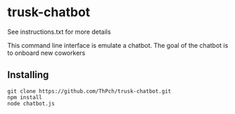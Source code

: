# trusk-chatbot
See instructions.txt for more details

This command line interface is emulate a chatbot. The goal of the chatbot is to onboard new coworkers

## Installing

```
git clone https://github.com/ThPch/trusk-chatbot.git
npm install
node chatbot.js
```

